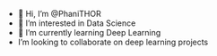 - 👋 Hi, I’m @PhaniTHOR
- 👀 I’m interested in Data Science
- 🌱 I’m currently learning Deep Learning
- I’m looking to collaborate on deep learning projects

<!---
PhaniTHOR/PhaniTHOR is a ✨ special ✨ repository because its `README.md` (this file) appears on your GitHub profile.
You can click the Preview link to take a look at your changes.
--->
